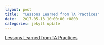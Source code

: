 ```yaml
---
layout: post
title:  "Lessons Learned from TA Practices"
date:   2017-05-13 10:00:00 +0800
categories: jekyll update
---
```


[Lessons Learned from TA Practices](http://slxiao.github.io/presentations/ta_lessons.pdf)
